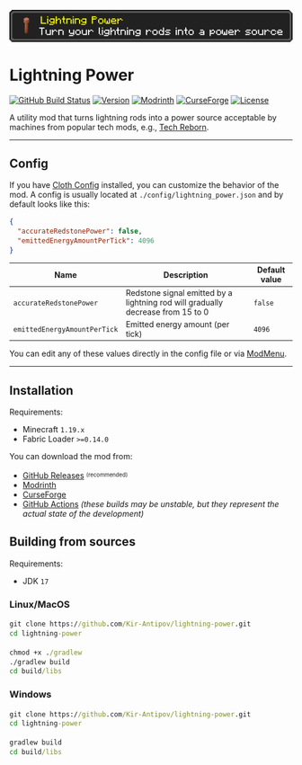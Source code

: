 ![Logo](media/logo.png)

# Lightning Power

[![GitHub Build Status](https://img.shields.io/github/actions/workflow/status/Kir-Antipov/lightning-power/build-artifacts.yml?style=flat&logo=github&cacheSeconds=3600)](https://github.com/Kir-Antipov/lightning-power/actions/workflows/build-artifacts.yml)
[![Version](https://img.shields.io/github/v/release/Kir-Antipov/lightning-power?sort=date&style=flat&label=version&cacheSeconds=3600)](https://github.com/Kir-Antipov/lightning-power/releases/latest)
[![Modrinth](https://img.shields.io/badge/dynamic/json?color=00AF5C&label=Modrinth&query=title&url=https://api.modrinth.com/v2/project/lightning-power&style=flat&cacheSeconds=3600&logo=modrinth)](https://modrinth.com/mod/lightning-power)
[![CurseForge](https://img.shields.io/badge/dynamic/json?color=F16436&label=CurseForge&query=title&url=https://api.cfwidget.com/631812&cacheSeconds=3600&logo=curseforge)](https://www.curseforge.com/minecraft/mc-mods/lightning-power)
[![License](https://img.shields.io/github/license/Kir-Antipov/lightning-power?style=flat&cacheSeconds=36000)](https://github.com/Kir-Antipov/lightning-power/blob/HEAD/LICENSE.md)

A utility mod that turns lightning rods into a power source acceptable by machines from popular tech mods, e.g., [Tech Reborn](https://www.curseforge.com/minecraft/mc-mods/techreborn).

----

## Config

If you have [Cloth Config](https://www.curseforge.com/minecraft/mc-mods/cloth-config) installed, you can customize the behavior of the mod. A config is usually located at `./config/lightning_power.json` and by default looks like this:

```json
{
  "accurateRedstonePower": false,
  "emittedEnergyAmountPerTick": 4096
}
```

| Name | Description | Default value |
| ---- | ----------- | ------------- |
| `accurateRedstonePower` | Redstone signal emitted by a lightning rod will gradually decrease from 15 to 0 | `false` |
| `emittedEnergyAmountPerTick` | Emitted energy amount (per tick) | `4096` |

You can edit any of these values directly in the config file or via [ModMenu](https://github.com/TerraformersMC/ModMenu).

----

## Installation

Requirements:
- Minecraft `1.19.x`
- Fabric Loader `>=0.14.0`

You can download the mod from:

- [GitHub Releases](https://github.com/Kir-Antipov/lightning-power/releases/latest) <sup><sub>(recommended)</sub></sup>
- [Modrinth](https://modrinth.com/mod/lightning-power)
- [CurseForge](https://www.curseforge.com/minecraft/mc-mods/lightning-power)
- [GitHub Actions](https://github.com/Kir-Antipov/lightning-power/actions/workflows/build-artifacts.yml) *(these builds may be unstable, but they represent the actual state of the development)*

## Building from sources

Requirements:
- JDK `17`

### Linux/MacOS

```cmd
git clone https://github.com/Kir-Antipov/lightning-power.git
cd lightning-power

chmod +x ./gradlew
./gradlew build
cd build/libs
```
### Windows

```cmd
git clone https://github.com/Kir-Antipov/lightning-power.git
cd lightning-power

gradlew build
cd build/libs
```
